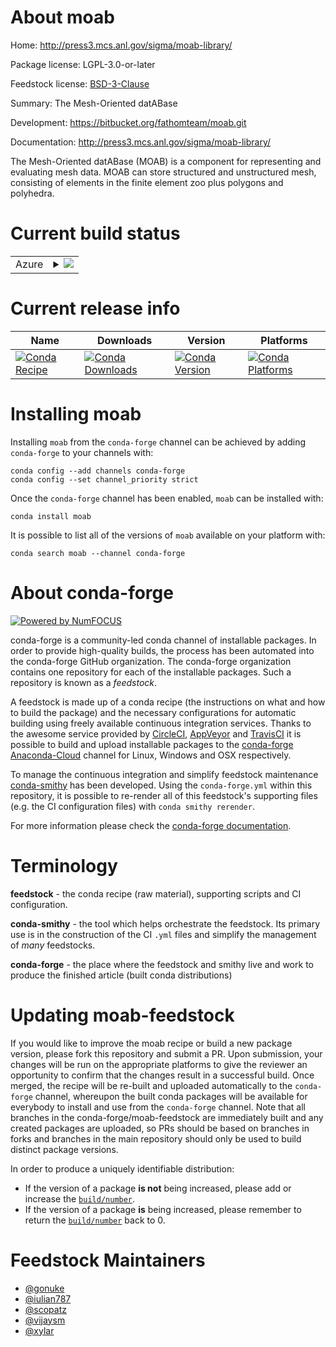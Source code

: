 About moab
==========

Home: http://press3.mcs.anl.gov/sigma/moab-library/

Package license: LGPL-3.0-or-later

Feedstock license: [BSD-3-Clause](https://github.com/conda-forge/moab-feedstock/blob/master/LICENSE.txt)

Summary: The Mesh-Oriented datABase

Development: https://bitbucket.org/fathomteam/moab.git

Documentation: http://press3.mcs.anl.gov/sigma/moab-library/

The Mesh-Oriented datABase (MOAB) is a component for representing and
evaluating mesh data. MOAB can store structured and unstructured mesh,
consisting of elements in the finite element zoo plus polygons and
polyhedra.


Current build status
====================


<table>
    
  <tr>
    <td>Azure</td>
    <td>
      <details>
        <summary>
          <a href="https://dev.azure.com/conda-forge/feedstock-builds/_build/latest?definitionId=3111&branchName=master">
            <img src="https://dev.azure.com/conda-forge/feedstock-builds/_apis/build/status/moab-feedstock?branchName=master">
          </a>
        </summary>
        <table>
          <thead><tr><th>Variant</th><th>Status</th></tr></thead>
          <tbody><tr>
              <td>linux_64_mpimpichnumpy1.18python3.6.____cpythontempestnotempest</td>
              <td>
                <a href="https://dev.azure.com/conda-forge/feedstock-builds/_build/latest?definitionId=3111&branchName=master">
                  <img src="https://dev.azure.com/conda-forge/feedstock-builds/_apis/build/status/moab-feedstock?branchName=master&jobName=linux&configuration=linux_64_mpimpichnumpy1.18python3.6.____cpythontempestnotempest" alt="variant">
                </a>
              </td>
            </tr><tr>
              <td>linux_64_mpimpichnumpy1.18python3.6.____cpythontempesttempest</td>
              <td>
                <a href="https://dev.azure.com/conda-forge/feedstock-builds/_build/latest?definitionId=3111&branchName=master">
                  <img src="https://dev.azure.com/conda-forge/feedstock-builds/_apis/build/status/moab-feedstock?branchName=master&jobName=linux&configuration=linux_64_mpimpichnumpy1.18python3.6.____cpythontempesttempest" alt="variant">
                </a>
              </td>
            </tr><tr>
              <td>linux_64_mpimpichnumpy1.18python3.7.____cpythontempestnotempest</td>
              <td>
                <a href="https://dev.azure.com/conda-forge/feedstock-builds/_build/latest?definitionId=3111&branchName=master">
                  <img src="https://dev.azure.com/conda-forge/feedstock-builds/_apis/build/status/moab-feedstock?branchName=master&jobName=linux&configuration=linux_64_mpimpichnumpy1.18python3.7.____cpythontempestnotempest" alt="variant">
                </a>
              </td>
            </tr><tr>
              <td>linux_64_mpimpichnumpy1.18python3.7.____cpythontempesttempest</td>
              <td>
                <a href="https://dev.azure.com/conda-forge/feedstock-builds/_build/latest?definitionId=3111&branchName=master">
                  <img src="https://dev.azure.com/conda-forge/feedstock-builds/_apis/build/status/moab-feedstock?branchName=master&jobName=linux&configuration=linux_64_mpimpichnumpy1.18python3.7.____cpythontempesttempest" alt="variant">
                </a>
              </td>
            </tr><tr>
              <td>linux_64_mpimpichnumpy1.18python3.8.____cpythontempestnotempest</td>
              <td>
                <a href="https://dev.azure.com/conda-forge/feedstock-builds/_build/latest?definitionId=3111&branchName=master">
                  <img src="https://dev.azure.com/conda-forge/feedstock-builds/_apis/build/status/moab-feedstock?branchName=master&jobName=linux&configuration=linux_64_mpimpichnumpy1.18python3.8.____cpythontempestnotempest" alt="variant">
                </a>
              </td>
            </tr><tr>
              <td>linux_64_mpimpichnumpy1.18python3.8.____cpythontempesttempest</td>
              <td>
                <a href="https://dev.azure.com/conda-forge/feedstock-builds/_build/latest?definitionId=3111&branchName=master">
                  <img src="https://dev.azure.com/conda-forge/feedstock-builds/_apis/build/status/moab-feedstock?branchName=master&jobName=linux&configuration=linux_64_mpimpichnumpy1.18python3.8.____cpythontempesttempest" alt="variant">
                </a>
              </td>
            </tr><tr>
              <td>linux_64_mpimpichnumpy1.19python3.9.____cpythontempestnotempest</td>
              <td>
                <a href="https://dev.azure.com/conda-forge/feedstock-builds/_build/latest?definitionId=3111&branchName=master">
                  <img src="https://dev.azure.com/conda-forge/feedstock-builds/_apis/build/status/moab-feedstock?branchName=master&jobName=linux&configuration=linux_64_mpimpichnumpy1.19python3.9.____cpythontempestnotempest" alt="variant">
                </a>
              </td>
            </tr><tr>
              <td>linux_64_mpimpichnumpy1.19python3.9.____cpythontempesttempest</td>
              <td>
                <a href="https://dev.azure.com/conda-forge/feedstock-builds/_build/latest?definitionId=3111&branchName=master">
                  <img src="https://dev.azure.com/conda-forge/feedstock-builds/_apis/build/status/moab-feedstock?branchName=master&jobName=linux&configuration=linux_64_mpimpichnumpy1.19python3.9.____cpythontempesttempest" alt="variant">
                </a>
              </td>
            </tr><tr>
              <td>linux_64_mpinompinumpy1.18python3.6.____cpythontempestnotempest</td>
              <td>
                <a href="https://dev.azure.com/conda-forge/feedstock-builds/_build/latest?definitionId=3111&branchName=master">
                  <img src="https://dev.azure.com/conda-forge/feedstock-builds/_apis/build/status/moab-feedstock?branchName=master&jobName=linux&configuration=linux_64_mpinompinumpy1.18python3.6.____cpythontempestnotempest" alt="variant">
                </a>
              </td>
            </tr><tr>
              <td>linux_64_mpinompinumpy1.18python3.6.____cpythontempesttempest</td>
              <td>
                <a href="https://dev.azure.com/conda-forge/feedstock-builds/_build/latest?definitionId=3111&branchName=master">
                  <img src="https://dev.azure.com/conda-forge/feedstock-builds/_apis/build/status/moab-feedstock?branchName=master&jobName=linux&configuration=linux_64_mpinompinumpy1.18python3.6.____cpythontempesttempest" alt="variant">
                </a>
              </td>
            </tr><tr>
              <td>linux_64_mpinompinumpy1.18python3.7.____cpythontempestnotempest</td>
              <td>
                <a href="https://dev.azure.com/conda-forge/feedstock-builds/_build/latest?definitionId=3111&branchName=master">
                  <img src="https://dev.azure.com/conda-forge/feedstock-builds/_apis/build/status/moab-feedstock?branchName=master&jobName=linux&configuration=linux_64_mpinompinumpy1.18python3.7.____cpythontempestnotempest" alt="variant">
                </a>
              </td>
            </tr><tr>
              <td>linux_64_mpinompinumpy1.18python3.7.____cpythontempesttempest</td>
              <td>
                <a href="https://dev.azure.com/conda-forge/feedstock-builds/_build/latest?definitionId=3111&branchName=master">
                  <img src="https://dev.azure.com/conda-forge/feedstock-builds/_apis/build/status/moab-feedstock?branchName=master&jobName=linux&configuration=linux_64_mpinompinumpy1.18python3.7.____cpythontempesttempest" alt="variant">
                </a>
              </td>
            </tr><tr>
              <td>linux_64_mpinompinumpy1.18python3.8.____cpythontempestnotempest</td>
              <td>
                <a href="https://dev.azure.com/conda-forge/feedstock-builds/_build/latest?definitionId=3111&branchName=master">
                  <img src="https://dev.azure.com/conda-forge/feedstock-builds/_apis/build/status/moab-feedstock?branchName=master&jobName=linux&configuration=linux_64_mpinompinumpy1.18python3.8.____cpythontempestnotempest" alt="variant">
                </a>
              </td>
            </tr><tr>
              <td>linux_64_mpinompinumpy1.18python3.8.____cpythontempesttempest</td>
              <td>
                <a href="https://dev.azure.com/conda-forge/feedstock-builds/_build/latest?definitionId=3111&branchName=master">
                  <img src="https://dev.azure.com/conda-forge/feedstock-builds/_apis/build/status/moab-feedstock?branchName=master&jobName=linux&configuration=linux_64_mpinompinumpy1.18python3.8.____cpythontempesttempest" alt="variant">
                </a>
              </td>
            </tr><tr>
              <td>linux_64_mpinompinumpy1.19python3.9.____cpythontempestnotempest</td>
              <td>
                <a href="https://dev.azure.com/conda-forge/feedstock-builds/_build/latest?definitionId=3111&branchName=master">
                  <img src="https://dev.azure.com/conda-forge/feedstock-builds/_apis/build/status/moab-feedstock?branchName=master&jobName=linux&configuration=linux_64_mpinompinumpy1.19python3.9.____cpythontempestnotempest" alt="variant">
                </a>
              </td>
            </tr><tr>
              <td>linux_64_mpinompinumpy1.19python3.9.____cpythontempesttempest</td>
              <td>
                <a href="https://dev.azure.com/conda-forge/feedstock-builds/_build/latest?definitionId=3111&branchName=master">
                  <img src="https://dev.azure.com/conda-forge/feedstock-builds/_apis/build/status/moab-feedstock?branchName=master&jobName=linux&configuration=linux_64_mpinompinumpy1.19python3.9.____cpythontempesttempest" alt="variant">
                </a>
              </td>
            </tr><tr>
              <td>linux_64_mpiopenmpinumpy1.18python3.6.____cpythontempestnotempest</td>
              <td>
                <a href="https://dev.azure.com/conda-forge/feedstock-builds/_build/latest?definitionId=3111&branchName=master">
                  <img src="https://dev.azure.com/conda-forge/feedstock-builds/_apis/build/status/moab-feedstock?branchName=master&jobName=linux&configuration=linux_64_mpiopenmpinumpy1.18python3.6.____cpythontempestnotempest" alt="variant">
                </a>
              </td>
            </tr><tr>
              <td>linux_64_mpiopenmpinumpy1.18python3.6.____cpythontempesttempest</td>
              <td>
                <a href="https://dev.azure.com/conda-forge/feedstock-builds/_build/latest?definitionId=3111&branchName=master">
                  <img src="https://dev.azure.com/conda-forge/feedstock-builds/_apis/build/status/moab-feedstock?branchName=master&jobName=linux&configuration=linux_64_mpiopenmpinumpy1.18python3.6.____cpythontempesttempest" alt="variant">
                </a>
              </td>
            </tr><tr>
              <td>linux_64_mpiopenmpinumpy1.18python3.7.____cpythontempestnotempest</td>
              <td>
                <a href="https://dev.azure.com/conda-forge/feedstock-builds/_build/latest?definitionId=3111&branchName=master">
                  <img src="https://dev.azure.com/conda-forge/feedstock-builds/_apis/build/status/moab-feedstock?branchName=master&jobName=linux&configuration=linux_64_mpiopenmpinumpy1.18python3.7.____cpythontempestnotempest" alt="variant">
                </a>
              </td>
            </tr><tr>
              <td>linux_64_mpiopenmpinumpy1.18python3.7.____cpythontempesttempest</td>
              <td>
                <a href="https://dev.azure.com/conda-forge/feedstock-builds/_build/latest?definitionId=3111&branchName=master">
                  <img src="https://dev.azure.com/conda-forge/feedstock-builds/_apis/build/status/moab-feedstock?branchName=master&jobName=linux&configuration=linux_64_mpiopenmpinumpy1.18python3.7.____cpythontempesttempest" alt="variant">
                </a>
              </td>
            </tr><tr>
              <td>linux_64_mpiopenmpinumpy1.18python3.8.____cpythontempestnotempest</td>
              <td>
                <a href="https://dev.azure.com/conda-forge/feedstock-builds/_build/latest?definitionId=3111&branchName=master">
                  <img src="https://dev.azure.com/conda-forge/feedstock-builds/_apis/build/status/moab-feedstock?branchName=master&jobName=linux&configuration=linux_64_mpiopenmpinumpy1.18python3.8.____cpythontempestnotempest" alt="variant">
                </a>
              </td>
            </tr><tr>
              <td>linux_64_mpiopenmpinumpy1.18python3.8.____cpythontempesttempest</td>
              <td>
                <a href="https://dev.azure.com/conda-forge/feedstock-builds/_build/latest?definitionId=3111&branchName=master">
                  <img src="https://dev.azure.com/conda-forge/feedstock-builds/_apis/build/status/moab-feedstock?branchName=master&jobName=linux&configuration=linux_64_mpiopenmpinumpy1.18python3.8.____cpythontempesttempest" alt="variant">
                </a>
              </td>
            </tr><tr>
              <td>linux_64_mpiopenmpinumpy1.19python3.9.____cpythontempestnotempest</td>
              <td>
                <a href="https://dev.azure.com/conda-forge/feedstock-builds/_build/latest?definitionId=3111&branchName=master">
                  <img src="https://dev.azure.com/conda-forge/feedstock-builds/_apis/build/status/moab-feedstock?branchName=master&jobName=linux&configuration=linux_64_mpiopenmpinumpy1.19python3.9.____cpythontempestnotempest" alt="variant">
                </a>
              </td>
            </tr><tr>
              <td>linux_64_mpiopenmpinumpy1.19python3.9.____cpythontempesttempest</td>
              <td>
                <a href="https://dev.azure.com/conda-forge/feedstock-builds/_build/latest?definitionId=3111&branchName=master">
                  <img src="https://dev.azure.com/conda-forge/feedstock-builds/_apis/build/status/moab-feedstock?branchName=master&jobName=linux&configuration=linux_64_mpiopenmpinumpy1.19python3.9.____cpythontempesttempest" alt="variant">
                </a>
              </td>
            </tr><tr>
              <td>osx_64_mpimpichnumpy1.18python3.6.____cpythontempestnotempest</td>
              <td>
                <a href="https://dev.azure.com/conda-forge/feedstock-builds/_build/latest?definitionId=3111&branchName=master">
                  <img src="https://dev.azure.com/conda-forge/feedstock-builds/_apis/build/status/moab-feedstock?branchName=master&jobName=osx&configuration=osx_64_mpimpichnumpy1.18python3.6.____cpythontempestnotempest" alt="variant">
                </a>
              </td>
            </tr><tr>
              <td>osx_64_mpimpichnumpy1.18python3.6.____cpythontempesttempest</td>
              <td>
                <a href="https://dev.azure.com/conda-forge/feedstock-builds/_build/latest?definitionId=3111&branchName=master">
                  <img src="https://dev.azure.com/conda-forge/feedstock-builds/_apis/build/status/moab-feedstock?branchName=master&jobName=osx&configuration=osx_64_mpimpichnumpy1.18python3.6.____cpythontempesttempest" alt="variant">
                </a>
              </td>
            </tr><tr>
              <td>osx_64_mpimpichnumpy1.18python3.7.____cpythontempestnotempest</td>
              <td>
                <a href="https://dev.azure.com/conda-forge/feedstock-builds/_build/latest?definitionId=3111&branchName=master">
                  <img src="https://dev.azure.com/conda-forge/feedstock-builds/_apis/build/status/moab-feedstock?branchName=master&jobName=osx&configuration=osx_64_mpimpichnumpy1.18python3.7.____cpythontempestnotempest" alt="variant">
                </a>
              </td>
            </tr><tr>
              <td>osx_64_mpimpichnumpy1.18python3.7.____cpythontempesttempest</td>
              <td>
                <a href="https://dev.azure.com/conda-forge/feedstock-builds/_build/latest?definitionId=3111&branchName=master">
                  <img src="https://dev.azure.com/conda-forge/feedstock-builds/_apis/build/status/moab-feedstock?branchName=master&jobName=osx&configuration=osx_64_mpimpichnumpy1.18python3.7.____cpythontempesttempest" alt="variant">
                </a>
              </td>
            </tr><tr>
              <td>osx_64_mpimpichnumpy1.18python3.8.____cpythontempestnotempest</td>
              <td>
                <a href="https://dev.azure.com/conda-forge/feedstock-builds/_build/latest?definitionId=3111&branchName=master">
                  <img src="https://dev.azure.com/conda-forge/feedstock-builds/_apis/build/status/moab-feedstock?branchName=master&jobName=osx&configuration=osx_64_mpimpichnumpy1.18python3.8.____cpythontempestnotempest" alt="variant">
                </a>
              </td>
            </tr><tr>
              <td>osx_64_mpimpichnumpy1.18python3.8.____cpythontempesttempest</td>
              <td>
                <a href="https://dev.azure.com/conda-forge/feedstock-builds/_build/latest?definitionId=3111&branchName=master">
                  <img src="https://dev.azure.com/conda-forge/feedstock-builds/_apis/build/status/moab-feedstock?branchName=master&jobName=osx&configuration=osx_64_mpimpichnumpy1.18python3.8.____cpythontempesttempest" alt="variant">
                </a>
              </td>
            </tr><tr>
              <td>osx_64_mpimpichnumpy1.19python3.9.____cpythontempestnotempest</td>
              <td>
                <a href="https://dev.azure.com/conda-forge/feedstock-builds/_build/latest?definitionId=3111&branchName=master">
                  <img src="https://dev.azure.com/conda-forge/feedstock-builds/_apis/build/status/moab-feedstock?branchName=master&jobName=osx&configuration=osx_64_mpimpichnumpy1.19python3.9.____cpythontempestnotempest" alt="variant">
                </a>
              </td>
            </tr><tr>
              <td>osx_64_mpimpichnumpy1.19python3.9.____cpythontempesttempest</td>
              <td>
                <a href="https://dev.azure.com/conda-forge/feedstock-builds/_build/latest?definitionId=3111&branchName=master">
                  <img src="https://dev.azure.com/conda-forge/feedstock-builds/_apis/build/status/moab-feedstock?branchName=master&jobName=osx&configuration=osx_64_mpimpichnumpy1.19python3.9.____cpythontempesttempest" alt="variant">
                </a>
              </td>
            </tr><tr>
              <td>osx_64_mpinompinumpy1.18python3.6.____cpythontempestnotempest</td>
              <td>
                <a href="https://dev.azure.com/conda-forge/feedstock-builds/_build/latest?definitionId=3111&branchName=master">
                  <img src="https://dev.azure.com/conda-forge/feedstock-builds/_apis/build/status/moab-feedstock?branchName=master&jobName=osx&configuration=osx_64_mpinompinumpy1.18python3.6.____cpythontempestnotempest" alt="variant">
                </a>
              </td>
            </tr><tr>
              <td>osx_64_mpinompinumpy1.18python3.6.____cpythontempesttempest</td>
              <td>
                <a href="https://dev.azure.com/conda-forge/feedstock-builds/_build/latest?definitionId=3111&branchName=master">
                  <img src="https://dev.azure.com/conda-forge/feedstock-builds/_apis/build/status/moab-feedstock?branchName=master&jobName=osx&configuration=osx_64_mpinompinumpy1.18python3.6.____cpythontempesttempest" alt="variant">
                </a>
              </td>
            </tr><tr>
              <td>osx_64_mpinompinumpy1.18python3.7.____cpythontempestnotempest</td>
              <td>
                <a href="https://dev.azure.com/conda-forge/feedstock-builds/_build/latest?definitionId=3111&branchName=master">
                  <img src="https://dev.azure.com/conda-forge/feedstock-builds/_apis/build/status/moab-feedstock?branchName=master&jobName=osx&configuration=osx_64_mpinompinumpy1.18python3.7.____cpythontempestnotempest" alt="variant">
                </a>
              </td>
            </tr><tr>
              <td>osx_64_mpinompinumpy1.18python3.7.____cpythontempesttempest</td>
              <td>
                <a href="https://dev.azure.com/conda-forge/feedstock-builds/_build/latest?definitionId=3111&branchName=master">
                  <img src="https://dev.azure.com/conda-forge/feedstock-builds/_apis/build/status/moab-feedstock?branchName=master&jobName=osx&configuration=osx_64_mpinompinumpy1.18python3.7.____cpythontempesttempest" alt="variant">
                </a>
              </td>
            </tr><tr>
              <td>osx_64_mpinompinumpy1.18python3.8.____cpythontempestnotempest</td>
              <td>
                <a href="https://dev.azure.com/conda-forge/feedstock-builds/_build/latest?definitionId=3111&branchName=master">
                  <img src="https://dev.azure.com/conda-forge/feedstock-builds/_apis/build/status/moab-feedstock?branchName=master&jobName=osx&configuration=osx_64_mpinompinumpy1.18python3.8.____cpythontempestnotempest" alt="variant">
                </a>
              </td>
            </tr><tr>
              <td>osx_64_mpinompinumpy1.18python3.8.____cpythontempesttempest</td>
              <td>
                <a href="https://dev.azure.com/conda-forge/feedstock-builds/_build/latest?definitionId=3111&branchName=master">
                  <img src="https://dev.azure.com/conda-forge/feedstock-builds/_apis/build/status/moab-feedstock?branchName=master&jobName=osx&configuration=osx_64_mpinompinumpy1.18python3.8.____cpythontempesttempest" alt="variant">
                </a>
              </td>
            </tr><tr>
              <td>osx_64_mpinompinumpy1.19python3.9.____cpythontempestnotempest</td>
              <td>
                <a href="https://dev.azure.com/conda-forge/feedstock-builds/_build/latest?definitionId=3111&branchName=master">
                  <img src="https://dev.azure.com/conda-forge/feedstock-builds/_apis/build/status/moab-feedstock?branchName=master&jobName=osx&configuration=osx_64_mpinompinumpy1.19python3.9.____cpythontempestnotempest" alt="variant">
                </a>
              </td>
            </tr><tr>
              <td>osx_64_mpinompinumpy1.19python3.9.____cpythontempesttempest</td>
              <td>
                <a href="https://dev.azure.com/conda-forge/feedstock-builds/_build/latest?definitionId=3111&branchName=master">
                  <img src="https://dev.azure.com/conda-forge/feedstock-builds/_apis/build/status/moab-feedstock?branchName=master&jobName=osx&configuration=osx_64_mpinompinumpy1.19python3.9.____cpythontempesttempest" alt="variant">
                </a>
              </td>
            </tr><tr>
              <td>osx_64_mpiopenmpinumpy1.18python3.6.____cpythontempestnotempest</td>
              <td>
                <a href="https://dev.azure.com/conda-forge/feedstock-builds/_build/latest?definitionId=3111&branchName=master">
                  <img src="https://dev.azure.com/conda-forge/feedstock-builds/_apis/build/status/moab-feedstock?branchName=master&jobName=osx&configuration=osx_64_mpiopenmpinumpy1.18python3.6.____cpythontempestnotempest" alt="variant">
                </a>
              </td>
            </tr><tr>
              <td>osx_64_mpiopenmpinumpy1.18python3.6.____cpythontempesttempest</td>
              <td>
                <a href="https://dev.azure.com/conda-forge/feedstock-builds/_build/latest?definitionId=3111&branchName=master">
                  <img src="https://dev.azure.com/conda-forge/feedstock-builds/_apis/build/status/moab-feedstock?branchName=master&jobName=osx&configuration=osx_64_mpiopenmpinumpy1.18python3.6.____cpythontempesttempest" alt="variant">
                </a>
              </td>
            </tr><tr>
              <td>osx_64_mpiopenmpinumpy1.18python3.7.____cpythontempestnotempest</td>
              <td>
                <a href="https://dev.azure.com/conda-forge/feedstock-builds/_build/latest?definitionId=3111&branchName=master">
                  <img src="https://dev.azure.com/conda-forge/feedstock-builds/_apis/build/status/moab-feedstock?branchName=master&jobName=osx&configuration=osx_64_mpiopenmpinumpy1.18python3.7.____cpythontempestnotempest" alt="variant">
                </a>
              </td>
            </tr><tr>
              <td>osx_64_mpiopenmpinumpy1.18python3.7.____cpythontempesttempest</td>
              <td>
                <a href="https://dev.azure.com/conda-forge/feedstock-builds/_build/latest?definitionId=3111&branchName=master">
                  <img src="https://dev.azure.com/conda-forge/feedstock-builds/_apis/build/status/moab-feedstock?branchName=master&jobName=osx&configuration=osx_64_mpiopenmpinumpy1.18python3.7.____cpythontempesttempest" alt="variant">
                </a>
              </td>
            </tr><tr>
              <td>osx_64_mpiopenmpinumpy1.18python3.8.____cpythontempestnotempest</td>
              <td>
                <a href="https://dev.azure.com/conda-forge/feedstock-builds/_build/latest?definitionId=3111&branchName=master">
                  <img src="https://dev.azure.com/conda-forge/feedstock-builds/_apis/build/status/moab-feedstock?branchName=master&jobName=osx&configuration=osx_64_mpiopenmpinumpy1.18python3.8.____cpythontempestnotempest" alt="variant">
                </a>
              </td>
            </tr><tr>
              <td>osx_64_mpiopenmpinumpy1.18python3.8.____cpythontempesttempest</td>
              <td>
                <a href="https://dev.azure.com/conda-forge/feedstock-builds/_build/latest?definitionId=3111&branchName=master">
                  <img src="https://dev.azure.com/conda-forge/feedstock-builds/_apis/build/status/moab-feedstock?branchName=master&jobName=osx&configuration=osx_64_mpiopenmpinumpy1.18python3.8.____cpythontempesttempest" alt="variant">
                </a>
              </td>
            </tr><tr>
              <td>osx_64_mpiopenmpinumpy1.19python3.9.____cpythontempestnotempest</td>
              <td>
                <a href="https://dev.azure.com/conda-forge/feedstock-builds/_build/latest?definitionId=3111&branchName=master">
                  <img src="https://dev.azure.com/conda-forge/feedstock-builds/_apis/build/status/moab-feedstock?branchName=master&jobName=osx&configuration=osx_64_mpiopenmpinumpy1.19python3.9.____cpythontempestnotempest" alt="variant">
                </a>
              </td>
            </tr><tr>
              <td>osx_64_mpiopenmpinumpy1.19python3.9.____cpythontempesttempest</td>
              <td>
                <a href="https://dev.azure.com/conda-forge/feedstock-builds/_build/latest?definitionId=3111&branchName=master">
                  <img src="https://dev.azure.com/conda-forge/feedstock-builds/_apis/build/status/moab-feedstock?branchName=master&jobName=osx&configuration=osx_64_mpiopenmpinumpy1.19python3.9.____cpythontempesttempest" alt="variant">
                </a>
              </td>
            </tr>
          </tbody>
        </table>
      </details>
    </td>
  </tr>
</table>

Current release info
====================

| Name | Downloads | Version | Platforms |
| --- | --- | --- | --- |
| [![Conda Recipe](https://img.shields.io/badge/recipe-moab-green.svg)](https://anaconda.org/conda-forge/moab) | [![Conda Downloads](https://img.shields.io/conda/dn/conda-forge/moab.svg)](https://anaconda.org/conda-forge/moab) | [![Conda Version](https://img.shields.io/conda/vn/conda-forge/moab.svg)](https://anaconda.org/conda-forge/moab) | [![Conda Platforms](https://img.shields.io/conda/pn/conda-forge/moab.svg)](https://anaconda.org/conda-forge/moab) |

Installing moab
===============

Installing `moab` from the `conda-forge` channel can be achieved by adding `conda-forge` to your channels with:

```
conda config --add channels conda-forge
conda config --set channel_priority strict
```

Once the `conda-forge` channel has been enabled, `moab` can be installed with:

```
conda install moab
```

It is possible to list all of the versions of `moab` available on your platform with:

```
conda search moab --channel conda-forge
```


About conda-forge
=================

[![Powered by NumFOCUS](https://img.shields.io/badge/powered%20by-NumFOCUS-orange.svg?style=flat&colorA=E1523D&colorB=007D8A)](http://numfocus.org)

conda-forge is a community-led conda channel of installable packages.
In order to provide high-quality builds, the process has been automated into the
conda-forge GitHub organization. The conda-forge organization contains one repository
for each of the installable packages. Such a repository is known as a *feedstock*.

A feedstock is made up of a conda recipe (the instructions on what and how to build
the package) and the necessary configurations for automatic building using freely
available continuous integration services. Thanks to the awesome service provided by
[CircleCI](https://circleci.com/), [AppVeyor](https://www.appveyor.com/)
and [TravisCI](https://travis-ci.com/) it is possible to build and upload installable
packages to the [conda-forge](https://anaconda.org/conda-forge)
[Anaconda-Cloud](https://anaconda.org/) channel for Linux, Windows and OSX respectively.

To manage the continuous integration and simplify feedstock maintenance
[conda-smithy](https://github.com/conda-forge/conda-smithy) has been developed.
Using the ``conda-forge.yml`` within this repository, it is possible to re-render all of
this feedstock's supporting files (e.g. the CI configuration files) with ``conda smithy rerender``.

For more information please check the [conda-forge documentation](https://conda-forge.org/docs/).

Terminology
===========

**feedstock** - the conda recipe (raw material), supporting scripts and CI configuration.

**conda-smithy** - the tool which helps orchestrate the feedstock.
                   Its primary use is in the construction of the CI ``.yml`` files
                   and simplify the management of *many* feedstocks.

**conda-forge** - the place where the feedstock and smithy live and work to
                  produce the finished article (built conda distributions)


Updating moab-feedstock
=======================

If you would like to improve the moab recipe or build a new
package version, please fork this repository and submit a PR. Upon submission,
your changes will be run on the appropriate platforms to give the reviewer an
opportunity to confirm that the changes result in a successful build. Once
merged, the recipe will be re-built and uploaded automatically to the
`conda-forge` channel, whereupon the built conda packages will be available for
everybody to install and use from the `conda-forge` channel.
Note that all branches in the conda-forge/moab-feedstock are
immediately built and any created packages are uploaded, so PRs should be based
on branches in forks and branches in the main repository should only be used to
build distinct package versions.

In order to produce a uniquely identifiable distribution:
 * If the version of a package **is not** being increased, please add or increase
   the [``build/number``](https://docs.conda.io/projects/conda-build/en/latest/resources/define-metadata.html#build-number-and-string).
 * If the version of a package **is** being increased, please remember to return
   the [``build/number``](https://docs.conda.io/projects/conda-build/en/latest/resources/define-metadata.html#build-number-and-string)
   back to 0.

Feedstock Maintainers
=====================

* [@gonuke](https://github.com/gonuke/)
* [@iulian787](https://github.com/iulian787/)
* [@scopatz](https://github.com/scopatz/)
* [@vijaysm](https://github.com/vijaysm/)
* [@xylar](https://github.com/xylar/)


